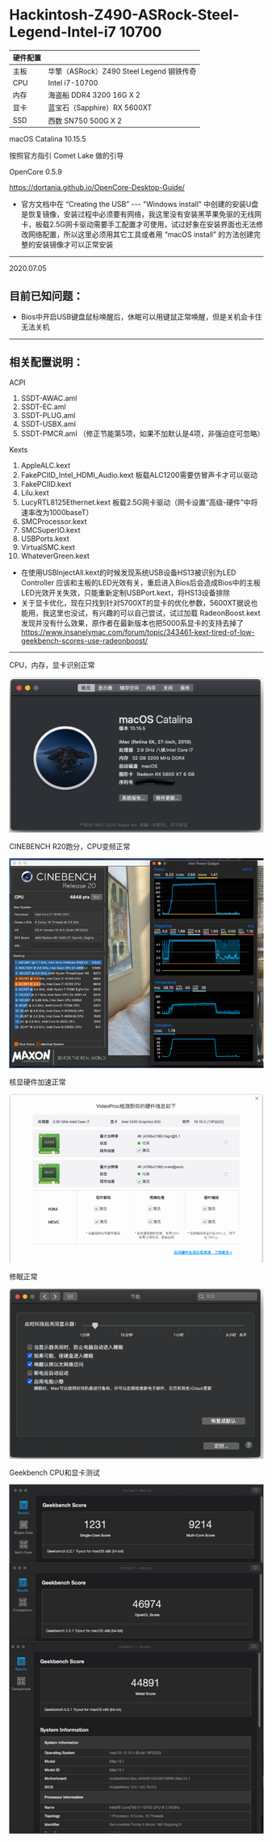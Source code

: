 # Hackintosh-Z490-ASRock-Steel-Legend-Intel-i7 10700

| 硬件配置 ||
|---|----------------------------------|
| 主板  | 华擎（ASRock）Z490 Steel Legend 钢铁传奇 |
|CPU|Intel i7-10700                      |
|内存|海盗船 DDR4 3200 16G X 2|
|显卡|蓝宝石（Sapphire）RX 5600XT|
|SSD|西数 SN750 500G X 2|


macOS Catalina 10.15.5

按照官方指引 Comet Lake 做的引导

OpenCore 0.5.9 

https://dortania.github.io/OpenCore-Desktop-Guide/

* 官方文档中在 “Creating the USB” --- "Windows install" 中创建的安装U盘是恢复镜像，安装过程中必须要有网络，我这里没有安装黑苹果免驱的无线网卡，板载2.5G网卡驱动需要手工配置才可使用，试过好象在安装界面也无法修改网络配置，所以这里必须用其它工具或者用 “macOS install” 的方法创建完整的安装镜像才可以正常安装

-------
2020.07.05

## 目前已知问题：
* Bios中开启USB键盘鼠标唤醒后，休眠可以用键鼠正常唤醒，但是关机会卡住无法关机

-------
## 相关配置说明：
ACPI
1. SSDT-AWAC.aml
2. SSDT-EC.aml
3. SSDT-PLUG.aml
4. SSDT-USBX.aml 
5. SSDT-PMCR.aml （修正节能第5项，如果不加默认是4项，非强迫症可忽略）

Kexts
1. AppleALC.kext
2. FakePCIID_Intel_HDMI_Audio.kext  板载ALC1200需要仿冒声卡才可以驱动
3. FakePCIID.kext
4. Lilu.kext
5. LucyRTL8125Ethernet.kext   板载2.5G网卡驱动（网卡设置“高级-硬件”中将速率改为1000baseT）
6. SMCProcessor.kext
7. SMCSuperIO.kext
8. USBPorts.kext
9. VirtualSMC.kext
10. WhateverGreen.kext

* 在使用USBInjectAll.kext的时候发现系统USB设备HS13被识别为LED Controller 应该和主板的LED光效有关，重启进入Bios后会造成Bios中的主板LED光效开关失效，只能重新定制USBPort.kext，将HS13设备排除
* 关于显卡优化，现在只找到针对5700XT的显卡的优化参数，5600XT据说也能用，我这里也没试，有兴趣的可以自己尝试，试过加载 RadeonBoost.kext发现并没有什么效果，原作者在最新版本也把5000系显卡的支持去掉了
https://www.insanelymac.com/forum/topic/343461-kext-tired-of-low-geekbench-scores-use-radeonboost/

-------
CPU，内存，显卡识别正常

![](ScreenShot/1.png)

CINEBENCH R20跑分，CPU变频正常

![](ScreenShot/2.png)

核显硬件加速正常

![](ScreenShot/3.png)

修眠正常

![](ScreenShot/4.png)


Geekbench CPU和显卡测试

![](ScreenShot/5.png)